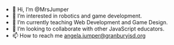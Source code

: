 - 👋 Hi, I’m @MrsJumper
- 👀 I’m interested in robotics and game development.
- 🌱 I’m currently teaching Web Development and Game Design. 
- 💞️ I’m looking to collaborate with other JavaScript educators.
- 📫 How to reach me angela.jumper@granburyisd.org

<!---
MrsJumper/MrsJumper is a ✨ special ✨ repository because its `README.md` (this file) appears on your GitHub profile.
You can click the Preview link to take a look at your changes.
--->
